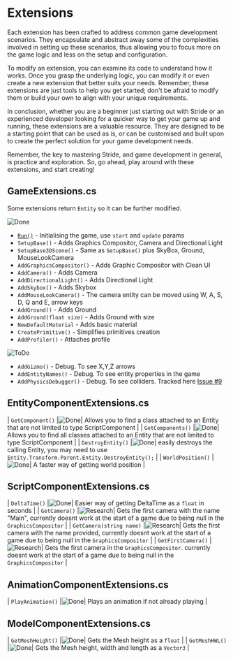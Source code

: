 # Extensions

Each extension has been crafted to address common game development scenarios. They encapsulate and abstract away some of the complexities involved in setting up these scenarios, thus allowing you to focus more on the game logic and less on the setup and configuration.

To modify an extension, you can examine its code to understand how it works. Once you grasp the underlying logic, you can modify it or even create a new extension that better suits your needs. Remember, these extensions are just tools to help you get started; don't be afraid to modify them or build your own to align with your unique requirements.

In conclusion, whether you are a beginner just starting out with Stride or an experienced developer looking for a quicker way to get your game up and running, these extensions are a valuable resource. They are designed to be a starting point that can be used as is, or can be customised and built upon to create the perfect solution for your game development needs.

Remember, the key to mastering Stride, and game development in general, is practice and exploration. So, go ahead, play around with these extensions, and start creating!

## GameExtensions.cs

Some extensions return `Entity` so it can be further modified.

![Done](https://img.shields.io/badge/status-done-green?style=for-the-badge)

- [`Run()`](xref:Stride.CommunityToolkit.Engine.GameExtensions.Run(Stride.Engine.Game,Stride.Games.GameContext,System.Action{Stride.Engine.Scene},System.Action{Stride.Engine.Scene,Stride.Games.GameTime})) - Initialising the game, use `start` and `update` params
- `SetupBase()` - Adds Graphics Compositor, Camera and Directional Light
- `SetupBase3DScene()` - Same as `SetupBase()` plus SkyBox, Ground, MouseLookCamera
- `AddGraphicsCompositor()` - Adds Graphic Compositor with Clean UI
- `AddCamera()` - Adds Camera
- `AddDirectionalLight()` - Adds Directional Light
- `AddSkybox()` - Adds Skybox
- `AddMouseLookCamera()` - The camera entity can be moved using W, A, S, D, Q and E, arrow keys
- `AddGround()` - Adds Ground
- `AddGround(float size)` - Adds Ground with size
- `NewDefaultMaterial` - Adds basic material
- `CreatePrimitive()` - Simplifies primitives creation
- `AddProfiler()` - Attaches profile

![ToDo](https://img.shields.io/badge/status-todo-orange?style=for-the-badge)

- `AddGizmo()` - Debug. To see X,Y,Z arrows
- `AddEntityNames()` - Debug. To see entity properties in the game
- `AddPhysicsDebugger()` - Debug. To see colliders. Tracked here [Issue #9](https://github.com/stride3d/stride-community-toolkit/issues/9)

## EntityComponentExtensions.cs

| ```GetComponent()``` |![Done](https://img.shields.io/badge/status-done-green?style=for-the-badge)| Allows you to find a class attached to an Entity that are not limited to type ScriptComponent |
| ```GetComponents()``` |![Done](https://img.shields.io/badge/status-done-green?style=for-the-badge)| Allows you to find all classes attached to an Entity that are not limited to type ScriptComponent |
| ```DestroyEntity()``` |![Done](https://img.shields.io/badge/status-done-green?style=for-the-badge)| easily destroys the calling Entity, you may need to use `Entity.Transform.Parent.Entity.DestroyEntity();` |
| ```WorldPosition()``` |![Done](https://img.shields.io/badge/status-done-green?style=for-the-badge)| A faster way of getting world position |

## ScriptComponentExtensions.cs

| ```DeltaTime()``` |![Done](https://img.shields.io/badge/status-done-green?style=for-the-badge)| Easier way of getting DeltaTime as a `float` in seconds |
| ```GetCamera()``` |![Research](https://img.shields.io/badge/status-research-blue?style=for-the-badge)| Gets the first camera with the name "Main", currently doesnt work at the start of a game due to being null in the `GraphicsCompositor` |
| ```GetCamera(string name)``` |![Research](https://img.shields.io/badge/status-research-blue?style=for-the-badge)| Gets the first camera with the name provided, currently doesnt work at the start of a game due to being null in the `GraphicsCompositor` |
| ```GetFirstCamera()``` |![Research](https://img.shields.io/badge/status-research-blue?style=for-the-badge)| Gets the first camera in the `GraphicsCompositor`. currently doesnt work at the start of a game due to being null in the `GraphicsCompositor` |

## AnimationComponentExtensions.cs

| ```PlayAnimation()``` |![Done](https://img.shields.io/badge/status-done-green?style=for-the-badge)| Plays an animation if not already playing |

## ModelComponentExtensions.cs

| ```GetMeshHeight()``` |![Done](https://img.shields.io/badge/status-done-green?style=for-the-badge)| Gets the Mesh height as a `float` |
| ```GetMeshHWL()``` |![Done](https://img.shields.io/badge/status-done-green?style=for-the-badge)| Gets the Mesh height, width and length as a `Vector3` |
